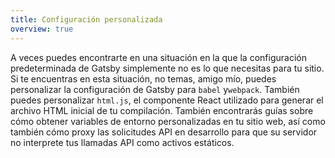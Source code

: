 ```yaml
---
title: Configuración personalizada
overview: true
---
```


A veces puedes encontrarte en una situación en la que la configuración predeterminada de Gatsby simplemente no es lo que necesitas para tu sitio. Si te encuentras en esta situación, no temas, amigo mío, puedes personalizar la configuración de Gatsby para `babel` y`webpack`. También puedes personalizar `html.js`, el componente React utilizado para generar el archivo HTML inicial de tu compilación. También encontrarás guías sobre cómo obtener variables de entorno personalizadas en tu sitio web, así como también cómo proxy las solicitudes API en desarrollo para que su servidor no interprete tus llamadas API como activos estáticos.

<GuideList slug={props.slug} />
